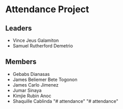 # Attendance Project

## Leaders
- Vince Jeus Galamiton
- Samuel Rutherford Demetrio

## Members
- Gebabs Dianasas
- James Beliemer Bete Togonon
- James Carlo Jimenez
- Jumar Sinaya
- Kimjie Rubin Anoc
- Shaquille Cablinda
"# attendance" 
"# attendance" 
